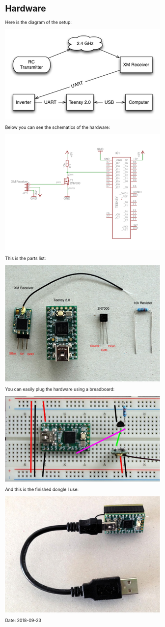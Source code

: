 # Hardware

Here is the diagram of the setup:

![diagram](images/Diagram.png)

Below you can see the schematics of the hardware:

![schematic](images/Schematic.png)

This is the parts list:

![parts](images/Parts.jpeg)

You can easily plug the hardware using a breadboard:

![breadboard](images/Breadboard.jpeg)

And this is the finished dongle I use:

![dongle](images/Dongle.jpeg)

Date: 2018-09-23
